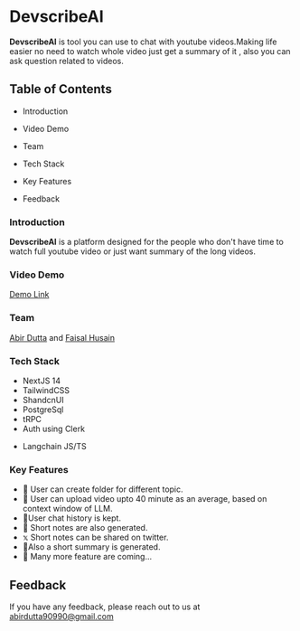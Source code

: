 
# DevscribeAI

**DevscribeAI** is tool you can use to chat with youtube videos.Making life easier no need to watch whole video just get a summary of it , also you can ask question related to videos.

## Table of Contents

* Introduction
* Video Demo
* Team
* Tech Stack

* Key Features
* Feedback






### Introduction
**DevscribeAI** is a platform designed for the people who don't have time to watch full youtube video or just want summary of the long videos.

### Video Demo
[Demo Link](https://youtu.be/7H_LHlkgUXM)


### Team
[Abir Dutta](https://abir-dutta-porfolio.netlify.app) and [Faisal Husain](https://faisal-husain.vercel.app)



### Tech Stack

* NextJS 14
* TailwindCSS
* ShandcnUI
* PostgreSql
* tRPC
* Auth using Clerk
- Langchain JS/TS



### Key Features

* 📁 User can create folder for different topic.
* 📄 User can upload video upto 40 minute as an average, based on context window of LLM.
*  💭User chat history is kept.
*  📝  Short notes are also generated.
*   𝕩   Short notes can be shared on twitter.
* 📝Also a short summary is generated.
* 🫠 Many more feature are coming...


## Feedback

If you have any feedback, please reach out to us at abirdutta90990@gmail.com


